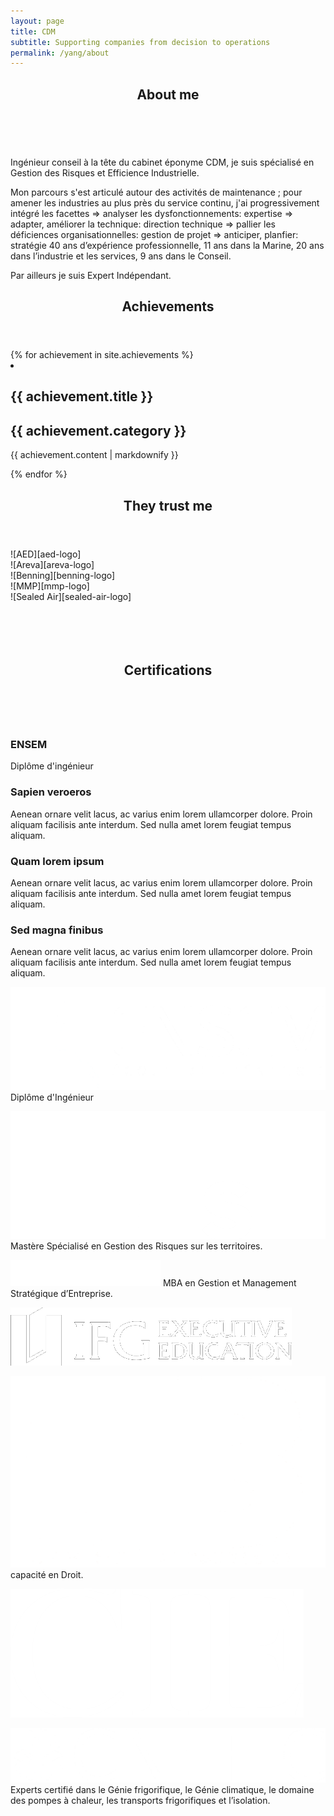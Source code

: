 ```yaml
---
layout: page
title: CDM
subtitle: Supporting companies from decision to operations
permalink: /yang/about
---
```

<section>
    <header class="major">
        <h2>About me</h2>
    </header>
    <span class="image right"><img src="{{ 'assets/images/portrait.jpg' | relative_url }}" alt="" /></span>
    <p>Ingénieur conseil à la tête du cabinet éponyme CDM, je suis spécialisé en Gestion des Risques et Efficience Industrielle.</p>
    <p>Mon parcours s'est articulé autour des activités de maintenance ; pour amener les industries au plus près du service continu, j'ai progressivement intégré les facettes
    => analyser les dysfonctionnements: expertise
    => adapter, améliorer la technique: direction technique
    => pallier les déficiences organisationnelles: gestion de projet
    => anticiper, planfier: stratégie
    40 ans d’expérience professionnelle, 11 ans dans la Marine, 20 ans dans l’industrie et les services, 9 ans dans le Conseil.</p>
    <p>Par ailleurs je suis Expert Indépendant.</p>
</section>

<section>
    <header class="major">
        <h2>Achievements</h2>
    </header>
    {% for achievement in site.achievements %}
    <li>
        <h2>{{ achievement.title }}</h2>
        <h2>{{ achievement.category }}</h2>
        <p>{{ achievement.content | markdownify }}</p>
    </li>
    {% endfor %}
</section>

<section>
    <header class="major">
        <h2>They trust me</h2>
    </header>
    <div class="box alt">
        <div class="row gtr-50 gtr-uniform">
            <div class="col-4"><span class="image fit">![AED][aed-logo]</span></div>
            <div class="col-4"><span class="image fit">![Areva][areva-logo]</span></div>
            <div class="col-4"><span class="image fit">![Benning][benning-logo]</span></div>
            <!-- Break -->
            <div class="col-4"><span class="image fit">![MMP][mmp-logo]</span></div>
            <div class="col-4"><span class="image fit">![Sealed Air][sealed-air-logo]</span></div>
            <div class="col-4"><span class="image fit"><img src="images/pic02.jpg" alt="" /></span></div>
            <!-- Break -->
            <div class="col-4"><span class="image fit"><img src="images/pic02.jpg" alt="" /></span></div>
            <div class="col-4"><span class="image fit"><img src="images/pic03.jpg" alt="" /></span></div>
            <div class="col-4"><span class="image fit"><img src="images/pic01.jpg" alt="" /></span></div>
        </div>
    </div>
</section>

<section>
    <header class="major">
        <h2>Certifications</h2>
    </header>
    <div class="features">
        <article>
            <span class="icon"><img src="{{ '/assets/images/ensem.png' | absolute_url }}" alt="" /></span>
            <div class="content">
                <h3>ENSEM</h3>
                <p>Diplôme d'ingénieur</p>
            </div>
        </article>
        <article>
            <span class="icon fa-paper-plane"></span>
            <div class="content">
                <h3>Sapien veroeros</h3>
                <p>Aenean ornare velit lacus, ac varius enim lorem ullamcorper dolore. Proin aliquam facilisis ante interdum. Sed nulla amet lorem feugiat tempus aliquam.</p>
            </div>
        </article>
        <article>
            <span class="icon fa-rocket"></span>
            <div class="content">
                <h3>Quam lorem ipsum</h3>
                <p>Aenean ornare velit lacus, ac varius enim lorem ullamcorper dolore. Proin aliquam facilisis ante interdum. Sed nulla amet lorem feugiat tempus aliquam.</p>
            </div>
        </article>
        <article>
            <span class="icon fa-signal"></span>
            <div class="content">
                <h3>Sed magna finibus</h3>
                <p>Aenean ornare velit lacus, ac varius enim lorem ullamcorper dolore. Proin aliquam facilisis ante interdum. Sed nulla amet lorem feugiat tempus aliquam.</p>
            </div>
        </article>
    </div>
</section>

![ENSEM][ensem-logo] Diplôme d'Ingénieur

![EISTI][eisti-logo] Mastère Spécialisé en Gestion des Risques sur les territoires.

![IEAM][ieam-logo] MBA en Gestion et Management Stratégique d’Entreprise.

![IFG][ifg-logo] 

![UB][ub-logo] capacité en Droit.

![CIE][cie-logo]

![CNEFIC][cnefic-logo] Experts certifié dans le Génie frigorifique, le Génie climatique, le domaine des pompes à chaleur, les transports frigorifiques et l’isolation.

[aed-logo]: /assets/images/aed.png
[areva-logo]: /assets/images/areva.png
[benning-logo]: /assets/images/benning.png
[mmp-logo]: /assets/images/mmp.png
[sealed-air-logo]: /assets/images/sealed-air.png

[cie-logo]: /assets/images/cie.png
[cnefic-logo]: /assets/images/cnefic.png
[eisti-logo]: /assets/images/eisti.png
[ensem-logo]: /assets/images/ensem.png
[ieam-logo]: /assets/images/ieam.png
[ifg-logo]: /assets/images/ifg.png
[ub-logo]: /assets/images/ub.png